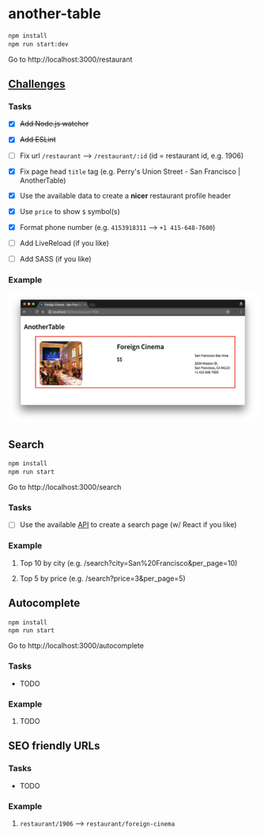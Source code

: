 # another-table

```bash
npm install
npm run start:dev
```

Go to http://localhost:3000/restaurant

## [Challenges](challenges)

### Tasks

- [X] ~~Add Node.js watcher~~

- [X] ~~Add ESLint~~

- [ ] Fix url `/restaurant` --> `/restaurant/:id` (id = restaurant id, e.g. 1906)

- [X] Fix page head `title` tag (e.g. Perry's Union Street - San Francisco | AnotherTable)

- [X] Use the available data to create a **nicer** restaurant profile header

- [X] Use `price` to show `$` symbol(s)

- [X] Format phone number (e.g. `4153918311` --> `+1 415-648-7600`)

- [ ] Add LiveReload (if you like)

- [ ] Add SASS (if you like)

### Example

![restaurant profile header](restaurant-profile-header.png "restaurant profile header")

## Search

```bash
npm install
npm run start
```

Go to http://localhost:3000/search

### Tasks

- [ ] Use the available [API](https://opentable.herokuapp.com) to create a search page (w/ React if you like)

### Example

1. Top 10 by city (e.g. /search?city=San%20Francisco&per_page=10)

2. Top 5 by price (e.g. /search?price=3&per_page=5)

## Autocomplete

```bash
npm install
npm run start
```

Go to http://localhost:3000/autocomplete

### Tasks

- TODO

### Example

1. TODO

## SEO friendly URLs

### Tasks

- TODO

### Example

1. `restaurant/1906` --> `restaurant/foreign-cinema`
